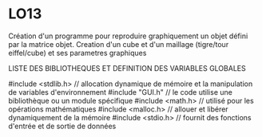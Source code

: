 # LO13
Création d'un programme pour reproduire graphiquement un objet défini par la matrice objet.
Creation d'un cube et d'un maillage (tigre/tour eiffel/cube) et ses parametres graphiques

LISTE DES BIBLIOTHEQUES ET DEFINITION DES VARIABLES GLOBALES

#include <stdlib.h>       // allocation dynamique de mémoire et la manipulation de variables d'environnement
#include "GUI.h"          // le code utilise une bibliothèque ou un module spécifique
#include <math.h>         // utilisé pour les opérations mathématiques
#include <malloc.h>       // allouer et libérer dynamiquement de la mémoire
#include <stdio.h>        // fournit des fonctions d'entrée et de sortie de données
